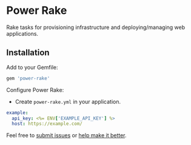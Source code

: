 # Power Rake

Rake tasks for provisioning infrastructure and deploying/managing web applications. 

## Installation 

Add to your Gemfile:

```ruby
gem 'power-rake'
```

Configure Power Rake:

- Create `power-rake.yml` in your application.

```yaml
example:
  api_key: <%= ENV['EXAMPLE_API_KEY'] %>
  host: https://example.com/
```


Feel free to [submit issues](https://github.com/ryaan-anthony/power-rake/issues) or [help make it better](https://github.com/ryaan-anthony/power-rake/pulls). 